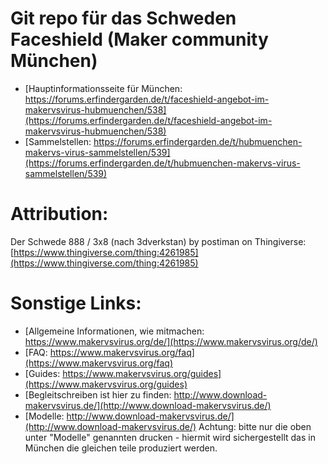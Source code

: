 # Git repo für das Schweden Faceshield (Maker community München)

* [Hauptinformationsseite für München: https://forums.erfindergarden.de/t/faceshield-angebot-im-makervsvirus-hubmuenchen/538](https://forums.erfindergarden.de/t/faceshield-angebot-im-makervsvirus-hubmuenchen/538)
* [Sammelstellen: https://forums.erfindergarden.de/t/hubmuenchen-makervs-virus-sammelstellen/539](https://forums.erfindergarden.de/t/hubmuenchen-makervs-virus-sammelstellen/539)

# Attribution: 
Der Schwede 888 / 3x8  (nach 3dverkstan)  by postiman on Thingiverse: [https://www.thingiverse.com/thing:4261985](https://www.thingiverse.com/thing:4261985)



# Sonstige Links:
* [Allgemeine Informationen, wie mitmachen: https://www.makervsvirus.org/de/](https://www.makervsvirus.org/de/)
* [FAQ: https://www.makervsvirus.org/faq](https://www.makervsvirus.org/faq)
* [Guides: https://www.makervsvirus.org/guides](https://www.makervsvirus.org/guides)
* [Begleitschreiben ist hier zu finden: http://www.download-makervsvirus.de/](http://www.download-makervsvirus.de/)
* [Modelle: http://www.download-makervsvirus.de/](http://www.download-makervsvirus.de/) Achtung: bitte nur die oben unter "Modelle" genannten drucken - hiermit wird sichergestellt das in München die gleichen teile produziert werden.
